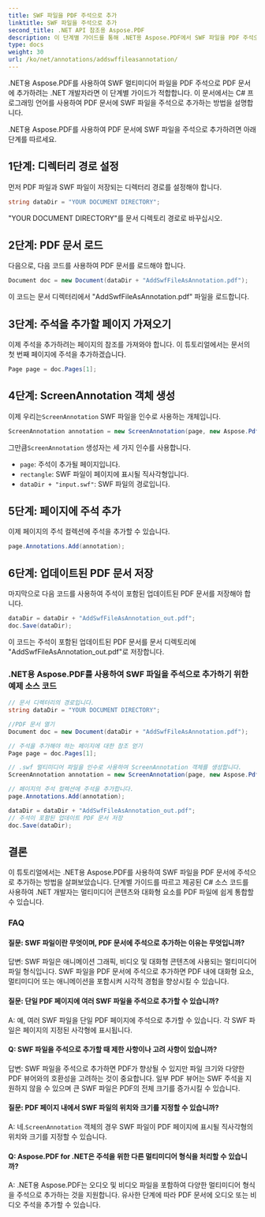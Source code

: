 ```yaml
---
title: SWF 파일을 PDF 주석으로 추가
linktitle: SWF 파일을 주석으로 추가
second_title: .NET API 참조용 Aspose.PDF
description: 이 단계별 가이드를 통해 .NET용 Aspose.PDF에서 SWF 파일을 PDF 주석으로 추가하는 방법을 알아보세요.
type: docs
weight: 30
url: /ko/net/annotations/addswffileasannotation/
---
```

.NET용 Aspose.PDF를 사용하여 SWF 멀티미디어 파일을 PDF 주석으로 PDF 문서에 추가하려는 .NET 개발자라면 이 단계별 가이드가 적합합니다. 이 문서에서는 C# 프로그래밍 언어를 사용하여 PDF 문서에 SWF 파일을 주석으로 추가하는 방법을 설명합니다. 

.NET용 Aspose.PDF를 사용하여 PDF 문서에 SWF 파일을 주석으로 추가하려면 아래 단계를 따르세요.

## 1단계: 디렉터리 경로 설정

먼저 PDF 파일과 SWF 파일이 저장되는 디렉터리 경로를 설정해야 합니다. 

```csharp
string dataDir = "YOUR DOCUMENT DIRECTORY";
```

"YOUR DOCUMENT DIRECTORY"를 문서 디렉토리 경로로 바꾸십시오.

## 2단계: PDF 문서 로드

다음으로, 다음 코드를 사용하여 PDF 문서를 로드해야 합니다.

```csharp
Document doc = new Document(dataDir + "AddSwfFileAsAnnotation.pdf");
```

이 코드는 문서 디렉터리에서 "AddSwfFileAsAnnotation.pdf" 파일을 로드합니다.

## 3단계: 주석을 추가할 페이지 가져오기

이제 주석을 추가하려는 페이지의 참조를 가져와야 합니다. 이 튜토리얼에서는 문서의 첫 번째 페이지에 주석을 추가하겠습니다.

```csharp
Page page = doc.Pages[1];
```

## 4단계: ScreenAnnotation 객체 생성

 이제 우리는`ScreenAnnotation` SWF 파일을 인수로 사용하는 개체입니다.

```csharp
ScreenAnnotation annotation = new ScreenAnnotation(page, new Aspose.Pdf.Rectangle(0, 400, 600, 700), dataDir + "input.swf");
```

 그만큼`ScreenAnnotation` 생성자는 세 가지 인수를 사용합니다.

- `page`: 주석이 추가될 페이지입니다.
- `rectangle`: SWF 파일이 페이지에 표시될 직사각형입니다.
- `dataDir + "input.swf"`: SWF 파일의 경로입니다.

## 5단계: 페이지에 주석 추가

이제 페이지의 주석 컬렉션에 주석을 추가할 수 있습니다.

```csharp
page.Annotations.Add(annotation);
```

## 6단계: 업데이트된 PDF 문서 저장

마지막으로 다음 코드를 사용하여 주석이 포함된 업데이트된 PDF 문서를 저장해야 합니다.

```csharp
dataDir = dataDir + "AddSwfFileAsAnnotation_out.pdf";
doc.Save(dataDir);
```

이 코드는 주석이 포함된 업데이트된 PDF 문서를 문서 디렉토리에 "AddSwfFileAsAnnotation_out.pdf"로 저장합니다.

### .NET용 Aspose.PDF를 사용하여 SWF 파일을 주석으로 추가하기 위한 예제 소스 코드

```csharp
// 문서 디렉터리의 경로입니다.
string dataDir = "YOUR DOCUMENT DIRECTORY";

//PDF 문서 열기
Document doc = new Document(dataDir + "AddSwfFileAsAnnotation.pdf");

// 주석을 추가해야 하는 페이지에 대한 참조 얻기
Page page = doc.Pages[1];

// .swf 멀티미디어 파일을 인수로 사용하여 ScreenAnnotation 객체를 생성합니다.
ScreenAnnotation annotation = new ScreenAnnotation(page, new Aspose.Pdf.Rectangle(0, 400, 600, 700), dataDir + "input.swf");

// 페이지의 주석 컬렉션에 주석을 추가합니다.
page.Annotations.Add(annotation);

dataDir = dataDir + "AddSwfFileAsAnnotation_out.pdf";
// 주석이 포함된 업데이트 PDF 문서 저장
doc.Save(dataDir);
```        

## 결론

이 튜토리얼에서는 .NET용 Aspose.PDF를 사용하여 SWF 파일을 PDF 문서에 주석으로 추가하는 방법을 살펴보았습니다. 단계별 가이드를 따르고 제공된 C# 소스 코드를 사용하여 .NET 개발자는 멀티미디어 콘텐츠와 대화형 요소를 PDF 파일에 쉽게 통합할 수 있습니다.

### FAQ

#### 질문: SWF 파일이란 무엇이며, PDF 문서에 주석으로 추가하는 이유는 무엇입니까?

답변: SWF 파일은 애니메이션 그래픽, 비디오 및 대화형 콘텐츠에 사용되는 멀티미디어 파일 형식입니다. SWF 파일을 PDF 문서에 주석으로 추가하면 PDF 내에 대화형 요소, 멀티미디어 또는 애니메이션을 포함시켜 시각적 경험을 향상시킬 수 있습니다.

#### 질문: 단일 PDF 페이지에 여러 SWF 파일을 주석으로 추가할 수 있습니까?

A: 예, 여러 SWF 파일을 단일 PDF 페이지에 주석으로 추가할 수 있습니다. 각 SWF 파일은 페이지의 지정된 사각형에 표시됩니다.

#### Q: SWF 파일을 주석으로 추가할 때 제한 사항이나 고려 사항이 있습니까?

답변: SWF 파일을 주석으로 추가하면 PDF가 향상될 수 있지만 파일 크기와 다양한 PDF 뷰어와의 호환성을 고려하는 것이 중요합니다. 일부 PDF 뷰어는 SWF 주석을 지원하지 않을 수 있으며 큰 SWF 파일은 PDF의 전체 크기를 증가시킬 수 있습니다.

#### 질문: PDF 페이지 내에서 SWF 파일의 위치와 크기를 지정할 수 있습니까?

 A: 네.`ScreenAnnotation` 객체의 경우 SWF 파일이 PDF 페이지에 표시될 직사각형의 위치와 크기를 지정할 수 있습니다.

#### Q: Aspose.PDF for .NET은 주석을 위한 다른 멀티미디어 형식을 처리할 수 있습니까?

A: .NET용 Aspose.PDF는 오디오 및 비디오 파일을 포함하여 다양한 멀티미디어 형식을 주석으로 추가하는 것을 지원합니다. 유사한 단계에 따라 PDF 문서에 오디오 또는 비디오 주석을 추가할 수 있습니다.